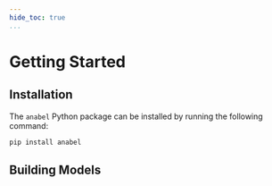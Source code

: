 ```yaml
---
hide_toc: true
...
```


# Getting Started

## Installation

The `anabel` Python package can be installed by running the following command:

```bash
pip install anabel
```

## Building Models



